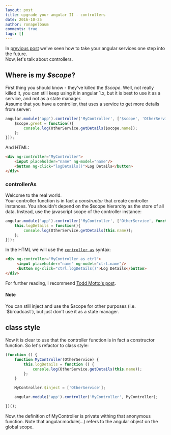```yaml
---
layout: post
title: upgrade your angular II - controllers
date: 2016-10-25
author: ronapelbaum
comments: true
tags: []
---
```


In [previous post](https://ronapelbaum.github.io/2016/08/08/upgrade-your-angular/) we've seen how to take your angular services one step into the future.
<br/>
Now, let's talk about controllers. 

## Where is my *$scope*?
First thing you should know - they've killed the *$scope*. Well, not really killed it, you can still keep using it in angular 1.x, but it is best to use it as a service, and not as a state manager.
<br />
Assume that you have a controller, that uses a service to get more details from server:
```javascript
angular.module('app').controller('MyController', ['$scope', 'OtherService', function($scope, OtherService){
    $scope.greet = function(){
        console.log(OtherService.getDetails($scope.name));
    };
}]);
```
And HTML:
```html
<div ng-controller="MyController">
    <input placeholder="name" ng-model="name"/>
    <button ng-click="logDetails()">Log Details</button>
</div>
```

### controllerAs
Welcome to the real world.
<br />
Your controller function is in fact a *constructor* that create controller instances.
You shouldn't depend on the $scope hierarchy as the store of all data. Instead, use the javascript scope of the controller instance:
```javascript
angular.module('app').controller('MyController', ['OtherService', function(OtherService){
    this.logDetails = function(){
        console.log(OtherService.getDetails(this.name));
    };
}]);
```

In the HTML we will use the [`controller as`](https://docs.angularjs.org/api/ng/directive/ngController) syntax:
```html
<div ng-controller="MyController as ctrl">
     <input placeholder="name" ng-model="ctrl.name"/>
     <button ng-click="ctrl.logDetails()">Log Details</button>
</div>
```

For further reading, I recommend [Todd Motto's post](https://toddmotto.com/digging-into-angulars-controller-as-syntax/).

#### Note
You can still inject and use the $scope for other purposes (i.e. `$broadcast`), but just don't use it as a state manager.
 
## class style
Now it is clear to use that the controller function is in fact a constructor function.
So let's refactor to class style:
```javascript
(function () {
    function MyController(OtherService) {
        this.logDetails = function () {
            console.log(OtherService.getDetails(this.name));
        };
    }

    MyController.$inject = ['OtherService'];

    angular.module('app').controller('MyController', MyController);

})();
```

Now, the definition of MyController is private withing that anonymous function. Note that angular.module(...) refers to the angular object on the global scope.